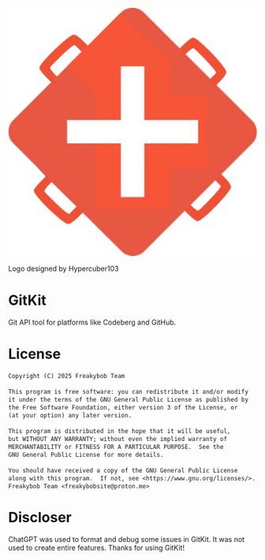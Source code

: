![GitKit logo, designed by Hypercuber103](image.png)

Logo designed by Hypercuber103
# GitKit
Git API tool for platforms like Codeberg and GitHub.
# License
    Copyright (C) 2025 Freakybob Team

    This program is free software: you can redistribute it and/or modify
    it under the terms of the GNU General Public License as published by
    the Free Software Foundation, either version 3 of the License, or
    (at your option) any later version.

    This program is distributed in the hope that it will be useful,
    but WITHOUT ANY WARRANTY; without even the implied warranty of
    MERCHANTABILITY or FITNESS FOR A PARTICULAR PURPOSE.  See the
    GNU General Public License for more details.

    You should have received a copy of the GNU General Public License
    along with this program.  If not, see <https://www.gnu.org/licenses/>.
    Freakybob Team <freakybobsite@proton.me>
# Discloser
ChatGPT was used to format and debug some issues in GitKit.
It was not used to create entire features.
Thanks for using GitKit!
